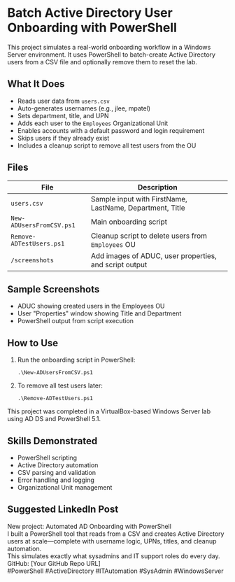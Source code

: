 # Batch Active Directory User Onboarding with PowerShell

This project simulates a real-world onboarding workflow in a Windows Server environment. It uses PowerShell to batch-create Active Directory users from a CSV file and optionally remove them to reset the lab.

## What It Does

- Reads user data from `users.csv`
- Auto-generates usernames (e.g., jlee, mpatel)
- Sets department, title, and UPN
- Adds each user to the `Employees` Organizational Unit
- Enables accounts with a default password and login requirement
- Skips users if they already exist
- Includes a cleanup script to remove all test users from the OU

## Files

| File | Description |
|------|-------------|
| `users.csv` | Sample input with FirstName, LastName, Department, Title |
| `New-ADUsersFromCSV.ps1` | Main onboarding script |
| `Remove-ADTestUsers.ps1` | Cleanup script to delete users from `Employees` OU |
| `/screenshots` | Add images of ADUC, user properties, and script output |

## Sample Screenshots

- ADUC showing created users in the Employees OU
- User "Properties" window showing Title and Department
- PowerShell output from script execution

## How to Use

1. Run the onboarding script in PowerShell:

   ```
   .\New-ADUsersFromCSV.ps1
   ```

2. To remove all test users later:

   ```
   .\Remove-ADTestUsers.ps1
   ```

This project was completed in a VirtualBox-based Windows Server lab using AD DS and PowerShell 5.1.

## Skills Demonstrated

- PowerShell scripting
- Active Directory automation
- CSV parsing and validation
- Error handling and logging
- Organizational Unit management

## Suggested LinkedIn Post

New project: Automated AD Onboarding with PowerShell  
I built a PowerShell tool that reads from a CSV and creates Active Directory users at scale—complete with username logic, UPNs, titles, and cleanup automation.  
This simulates exactly what sysadmins and IT support roles do every day.  
GitHub: [Your GitHub Repo URL]  
#PowerShell #ActiveDirectory #ITAutomation #SysAdmin #WindowsServer
